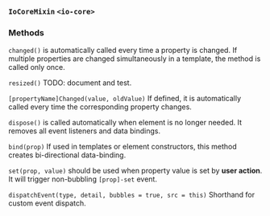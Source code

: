### `IoCoreMixin` `<io-core>` ###

### Methods ###

  `changed()` is automatically called every time a property is changed. If multiple properties are changed simultaneously in a template, the method is called only once.

  `resized()` TODO: document and test.

  `[propertyName]Changed(value, oldValue)` If defined, it is automatically called every time the corresponding property changes.

  `dispose()` is called automatically when element is no longer needed. It removes all event listeners and data bindings.

  `bind(prop)` If used in templates or element constructors, this method creates bi-directional data-binding.

  `set(prop, value)` should be used when property value is set by **user action**. It will trigger non-bubbling `[prop]-set` event.

  `dispatchEvent(type, detail, bubbles = true, src = this)` Shorthand for custom event dispatch.
